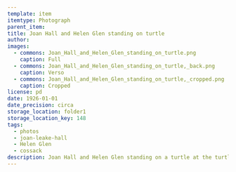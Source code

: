 ```yaml
---
template: item
itemtype: Photograph
parent_item: 
title: Joan Hall and Helen Glen standing on turtle
author: 
images:
  - commons: Joan_Hall_and_Helen_Glen_standing_on_turtle.png
    caption: Full
  - commons: Joan_Hall_and_Helen_Glen_standing_on_turtle,_back.png
    caption: Verso
  - commons: Joan_Hall_and_Helen_Glen_standing_on_turtle,_cropped.png
    caption: Cropped
license: pd
date: 1926-01-01
date_precision: circa
storage_location: folder1
storage_location_key: 148
tags:
  - photos
  - joan-leake-hall
  - Helen Glen
  - cossack
description: Joan Hall and Helen Glen standing on a turtle at the turtle soup factory in Cossack, in about 1926.
---
```

